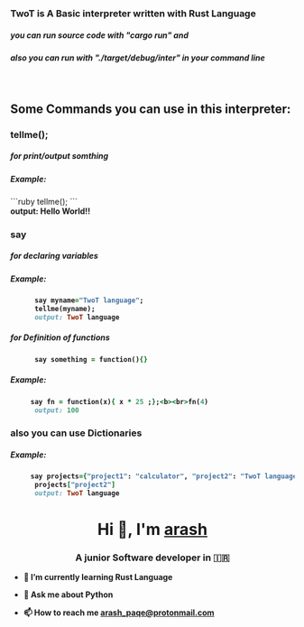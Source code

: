 <h3>TwoT is A Basic interpreter written with Rust Language</h3>

<h5>you can run source code with "cargo run" and</h5>
<h5>also you can run with "./target/debug/inter" in your command line</h5><br>
<h2>Some Commands you can use in this interpreter: </h2>
<h3>tellme();</h3>
<h5>for print/output somthing</h5>
<h5>Example: </h5>
   ```ruby
   tellme();
  ```
  <b><br>output: Hello World!!

<h3>say</h3>
<h5>for declaring variables</h5>
<h5>Example:</h5>

```ruby
      say myname="TwoT language";
      tellme(myname);
      output: TwoT language
```

<h5>for Definition of functions</h5>

```ruby
      say something = function(){}
```
<h5>Example:</h5>

```ruby
     say fn = function(x){ x * 25 ;};<b><br>fn(4)
      output: 100
```

<h3>also you can use Dictionaries</h3>

<h5>Example:</h5>

```ruby
     say projects={"project1": "calculator", "project2": "TwoT language"};
      projects["project2"]
      output: TwoT language
```


<h1 align="center">Hi 👋, I'm <a href="https://github.com/arashPQ" target="blank">
arash</a></h1>
<h3 align="center">A junior Software developer in &#127470&#127479 </h3>


- 🌱 I’m currently learning Rust Language

- 💬 Ask me about **Python**

- 📫 How to reach me **arash_paqe@protonmail.com**
